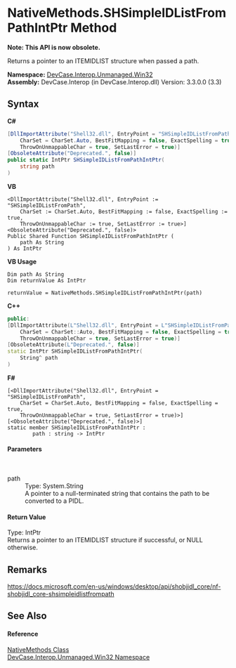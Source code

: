 # NativeMethods.SHSimpleIDListFromPathIntPtr Method 
 

**Note: This API is now obsolete.**

Returns a pointer to an ITEMIDLIST structure when passed a path.

**Namespace:**&nbsp;<a href="N_DevCase_Interop_Unmanaged_Win32">DevCase.Interop.Unmanaged.Win32</a><br />**Assembly:**&nbsp;DevCase.Interop (in DevCase.Interop.dll) Version: 3.3.0.0 (3.3)

## Syntax

**C#**<br />
``` C#
[DllImportAttribute("Shell32.dll", EntryPoint = "SHSimpleIDListFromPath", 
	CharSet = CharSet.Auto, BestFitMapping = false, ExactSpelling = true, 
	ThrowOnUnmappableChar = true, SetLastError = true)]
[ObsoleteAttribute("Deprecated.", false)]
public static IntPtr SHSimpleIDListFromPathIntPtr(
	string path
)
```

**VB**<br />
``` VB
<DllImportAttribute("Shell32.dll", EntryPoint := "SHSimpleIDListFromPath", 
	CharSet := CharSet.Auto, BestFitMapping := false, ExactSpelling := true, 
	ThrowOnUnmappableChar := true, SetLastError := true>]
<ObsoleteAttribute("Deprecated.", false)>
Public Shared Function SHSimpleIDListFromPathIntPtr ( 
	path As String
) As IntPtr
```

**VB Usage**<br />
``` VB Usage
Dim path As String
Dim returnValue As IntPtr

returnValue = NativeMethods.SHSimpleIDListFromPathIntPtr(path)
```

**C++**<br />
``` C++
public:
[DllImportAttribute(L"Shell32.dll", EntryPoint = L"SHSimpleIDListFromPath", 
	CharSet = CharSet::Auto, BestFitMapping = false, ExactSpelling = true, 
	ThrowOnUnmappableChar = true, SetLastError = true)]
[ObsoleteAttribute(L"Deprecated.", false)]
static IntPtr SHSimpleIDListFromPathIntPtr(
	String^ path
)
```

**F#**<br />
``` F#
[<DllImportAttribute("Shell32.dll", EntryPoint = "SHSimpleIDListFromPath", 
	CharSet = CharSet.Auto, BestFitMapping = false, ExactSpelling = true, 
	ThrowOnUnmappableChar = true, SetLastError = true)>]
[<ObsoleteAttribute("Deprecated.", false)>]
static member SHSimpleIDListFromPathIntPtr : 
        path : string -> IntPtr 

```


#### Parameters
&nbsp;<dl><dt>path</dt><dd>Type: System.String<br />A pointer to a null-terminated string that contains the path to be converted to a PIDL.</dd></dl>

#### Return Value
Type: IntPtr<br />Returns a pointer to an ITEMIDLIST structure if successful, or NULL otherwise.

## Remarks
<a href="https://docs.microsoft.com/en-us/windows/desktop/api/shobjidl_core/nf-shobjidl_core-shsimpleidlistfrompath" target="_blank">https://docs.microsoft.com/en-us/windows/desktop/api/shobjidl_core/nf-shobjidl_core-shsimpleidlistfrompath</a>

## See Also


#### Reference
<a href="T_DevCase_Interop_Unmanaged_Win32_NativeMethods">NativeMethods Class</a><br /><a href="N_DevCase_Interop_Unmanaged_Win32">DevCase.Interop.Unmanaged.Win32 Namespace</a><br />